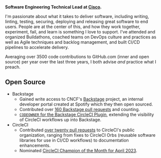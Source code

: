 **Software Engineering Technical Lead at [Cisco](https://www.cisco.com).**

I'm passionate about what it takes to deliver software, including writing, linting, testing, securing, deploying and releasing great software to end users. People are at the center of this, and how they work together, experiment, fail, and learn is something I love to support. I've attended and organized Buildathons, coached teams on DevOps culture and practices as well as Agile techniques and backlog management, and built CI/CD pipelines to accelerate delivery.

Averaging over 3500 code contributions to GitHub.com (inner and open source) per year over the last three years, I both advise *and* practice what I preach.

## Open Source

* Backstage
  * Gained write access to CNCF's [Backstage](https://backstage.io) project, an internal developer portal created at Spotify which they then open sourced.
  * Contributed over [160 Backstage pull requests](https://github.com/backstage/backstage/pulls?q=is%3Apr+author%3Aadamdmharvey+) and counting.
  * [`CODEOWNER` for the Backstage CircleCI Plugin](https://github.com/backstage/backstage/tree/master/plugins/circleci), extending the visibility of CircleCI workflows up into Backstage.
* CircleCI
  * Contributed [over twenty pull requests](https://github.com/pulls?q=is%3Aopen+is%3Apr+author%3Aadamdmharvey+archived%3Afalse+org%3ACircleCI-Public) to CircleCI's public organization, ranging from fixes to CircleCI Orbs (reusable software libraries for use in CI/CD workflows) to documentation enhancements.
  * Nominated [CircleCI Champion of the Month for April 2023](https://discuss.circleci.com/t/champion-of-the-month-adam-harvey/47679).
